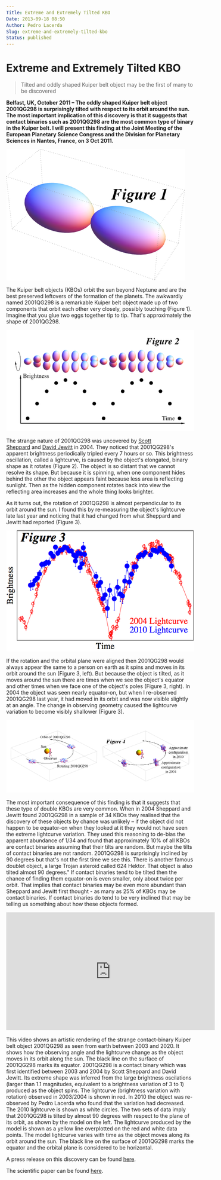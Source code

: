 ```yaml
---
Title: Extreme and Extremely Tilted KBO
Date: 2013-09-18 08:50
Author: Pedro Lacerda
Slug: extreme-and-extremely-tilted-kbo
Status: published
---
```


# Extreme and Extremely Tilted KBO

> Tilted and oddly shaped Kuiper belt object may be the first of many to be discovered

**Belfast, UK, October 2011 – The oddly shaped Kuiper belt object 2001QG298 is surprisingly tilted with respect to its orbit around the sun. The most important implication of this discovery is that it suggests that contact binaries such as 2001QG298 are the most common type of binary in the Kuiper belt. I will present this finding at the Joint Meeting of the European Planetary Science Congress and the Division for Planetary Sciences in Nantes, France, on 3 Oct 2011.**

![Model of KBO 2001 QG298.](figs/2013/09/figure1large.png 'Model of KBO 2001 QG298.')

The Kuiper belt objects (KBOs) orbit the sun beyond Neptune and are the best preserved leftovers of the formation of the planets. The awkwardly named 2001QG298 is a remarkable Kuiper belt object made up of two components that orbit each other very closely, possibly touching (Figure 1). Imagine that you glue two eggs together tip to tip. That's approximately the shape of 2001QG298.

![Image sequence to illustrate the rotation of 2001 QG298.](figs/2013/09/figure2large.png)

The strange nature of 2001QG298 was uncovered by [Scott Sheppard](http://home.dtm.ciw.edu/users/sheppard/) and [David Jewitt](http://www2.ess.ucla.edu/~jewitt/) in 2004. They noticed that 2001QG298's apparent brightness periodically tripled every 7 hours or so. This brightness oscillation, called a lightcurve, is caused by the object's elongated, binary shape as it rotates (Figure 2). The object is so distant that we cannot resolve its shape. But because it is spinning, when one component hides behind the other the object appears faint because less area is reflecting sunlight. Then as the hidden component rotates back into view the reflecting area increases and the whole thing looks brighter.

As it turns out, the rotation of 2001QG298 is almost perpendicular to its orbit around the sun. I found this by re-measuring the object's lightcurve late last year and noticing that it had changed from what Sheppard and Jewitt had reported (Figure 3).

![Change in the lightcurve of 2001 QG98.](figs/2013/09/figure3large.png)

If the rotation and the orbital plane were aligned then 2001QG298 would always appear the same to a person on earth as it spins and moves in its orbit around the sun (Figure 3, left). But because the object is tilted, as it moves around the sun there are times when we see the object's equator and other times when we face one of the object's poles (Figure 3, right). In 2004 the object was seen nearly equator-on, but when I re-observed 2001QG298 last year, it had moved in its orbit and was now visible slightly at an angle. The change in observing geometry caused the lightcurve variation to become visibly shallower (Figure 3).

![Observing geometry of 2001 QG298.](figs/2013/09/figure4large.png)

The most important consequence of this finding is that it suggests that these type of double KBOs are very common. When in 2004 Sheppard and Jewitt found 2001QG298 in a sample of 34 KBOs they realised that the discovery of these objects by chance was unlikely – if the object did not happen to be equator-on when they looked at it they would not have seen the extreme lightcurve variation. They used this reasoning to de-bias the apparent abundance of 1/34 and found that approximately 10% of all KBOs are contact binaries assuming that their tilts are random. But maybe the tilts of contact binaries are not random. 2001QG298 is surprisingly inclined by 90 degrees but that's not the first time we see this. There is another famous doublet object, a large Trojan asteroid called 624 Hektor. That object is also tilted almost 90 degrees." If contact binaries tend to be tilted then the chance of finding them equator-on is even smaller, only about twice per orbit. That implies that contact binaries may be even more abundant than Sheppard and Jewitt first thought - as many as 25% of KBOs may be contact binaries. If contact binaries do tend to be very inclined that may be telling us something about how these objects formed.

<iframe width="560" height="315" src="https://www.youtube.com/embed/Z2fpPO6_0uk" title="YouTube video player" frameborder="0" allow="accelerometer; autoplay; clipboard-write; encrypted-media; gyroscope; picture-in-picture; web-share" allowfullscreen></iframe>

<!-- ![youtube video](http://www.youtube.com/watch?v=Z2fpPO6_0uk&w=560&h=315) -->

This video shows an artistic rendering of the strange contact-binary Kuiper belt object 2001QG298 as seen from earth between 2003 and 2020. It shows how the observing angle and the lightcurve change as the object moves in its orbit along the sun. The black line on the surface of 2001QG298 marks its equator. 2001QG298 is a contact binary which was first identified between 2003 and 2004 by Scott Sheppard and David Jewitt. Its extreme shape was inferred from the large brightness oscilations (larger than 1.1 magnitudes, equivalent to a brightness variation of 3 to 1) produced as the object spins. The lightcurve (brightness variation with rotation) observed in 2003/2004 is shown in red. In 2010 the object was re-observed by Pedro Lacerda who found that the variation had decreased. The 2010 lightcurve is shown as white circles. The two sets of data imply that 2001QG298 is tilted by almost 90 degrees with respect to the plane of its orbit, as shown by the model on the left. The lightcurve produced by the model is shown as a yellow line overplotted on the red and white data points. The model lightcurve varies with time as the object moves along its orbit around the sun. The black line on the surface of 2001QG298 marks the equator and the orbital plane is considered to be horizontal.

A press release on this discovery can be found [here](http://www.europlanet-eu.org/outreach/index.php?option=com_content&task=view&id=350&Itemid=41). 

The scientific paper can be found [here](https://ui.adsabs.harvard.edu/#abs/2011AJ....142...90L/abstract).
